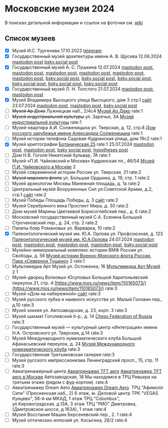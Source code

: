 # Московские музеи 2024

В поисках детальной информации и ссылок на фоточки см. [wiki](https://github.com/nevmenandr/museums2024/wiki)

## Список музеев

- [x] Музей И.С. Тургенева 17.10.2023 [telegram](https://t.me/antibarbari/1455)
- [x] Государственный музей архитектуры имени А. В. Щусева 12.06.2024 [mastodon post](https://mastodon.social/@nevmenandr/112815502444889039) [bsky.social post](https://bsky.app/profile/nevmenandr.bsky.social/post/3kur35c3rft2s)
- [x] Государственный музей А. С. Пушкина 12.07.2024 [mastodon post](https://mastodon.social/@nevmenandr/112777302489606835), [mastodon post](https://mastodon.social/@nevmenandr/112777365076238447), [mastodon post](https://mastodon.social/@nevmenandr/112777548514467008), [mastodon post](https://mastodon.social/@nevmenandr/112815455982593812), [mastodon post](https://mastodon.social/@nevmenandr/112815461420911795), [mastodon post](https://mastodon.social/@nevmenandr/112815478037848090), [bsky.social post](https://bsky.app/profile/nevmenandr.bsky.social/post/3kx3mfii23i23), [bsky.social post](https://bsky.app/profile/nevmenandr.bsky.social/post/3kx57powl7j2j), [bsky.social post](https://bsky.app/profile/nevmenandr.bsky.social/post/3kxo6bykhem2d), [bsky.social post](https://bsky.app/profile/nevmenandr.bsky.social/post/3kxo6hg25ml2b), [bsky.social post](https://bsky.app/profile/nevmenandr.bsky.social/post/3kxo6iuxewa22), [bsky.social post](https://bsky.app/profile/nevmenandr.bsky.social/post/3kxo6n2uoqk2r)
- [x] Государственный музей Л. Н. Толстого 21.07.2024 [mastodon post](https://mastodon.social/@nevmenandr/112824792670075416), [mastodon post](https://mastodon.social/@nevmenandr/112824814425369511)
- [x] Музей Владимира Высоцкого	улица Высоцкого, дом 3 стр.1 [сайт](https://visotsky.ru/)	23.07.2024 [mastodon post](https://mastodon.social/@nevmenandr/112836039023271440), [mastodon post](https://mastodon.social/@nevmenandr/112836043700063938), [bsky.social post](https://bsky.app/profile/nevmenandr.bsky.social/post/3kxxct3gkli2o)
- [ ] ~~Музей Ар Деко~~	Лужнецкая наб., 2/4с4 [Музей Ар Деко](http://artdecomuseum.ru/)	rate:1
- [ ] ~~Музей индустриальной культуры~~	ул. Заречье, 3А [Музей индустриальной культуры](https://museum-ic.ru/)	rate:1
- [ ] Музей-квартира А.И. Солженицына	ул. Тверская, д. 12, стр.8 [Дом русского зарубежья имени Александра Солженицына](http://www.domrz.ru/solzhenitsyn-museum/)	rate:1
- [ ] Музей истории телефона	Садовая-Кудринская улица, дом 19с2	rate:1
- [x] Музей криптографии	[Ботаническая 25](https://yandex.ru/maps/213/moscow/house/botanicheskaya_ulitsa_25s4/Z04Ycw5nQUcAQFtvfXRycXpnYA==/?ll=37.597827%2C55.830645&z=17)	rate:1 25.07.2024 [mastodon post](https://mastodon.social/@nevmenandr/112850295202507503), [mastodon post](https://mastodon.social/@nevmenandr/112850315443426187), [bsky social post](https://bsky.app/profile/nevmenandr.bsky.social/post/3ky5mnfgymg2l), [hypotheses post](https://schonenrede.hypotheses.org/326)
- [ ] Дом Н.В. Гоголя	Никитский бульвар, 7А	rate:1
- [ ] Музей «П.И. Чайковский и Москва»	Кудринская пл., 46/54 [Музей П.И. Чайковского в Москве](https://music-museum.ru/museums/tchaikovsky)	2
- [ ] Музей современной истории России	ул. Тверская, 21	rate:2
- [ ] ~~Музей морского флота~~	ул. Большая Ордынка, д. 19, стр. 1	rate:2
- [ ] Музей археологии Москвы	Манежная площадь, д. 1а	rate:2
- [ ] Центральный музей Вооруженных Сил	ул.Советской Армии, д.2, стр.1 [сайт](http://www.cmaf.ru)	rate:2
- [ ] Музей Победы	Площадь Победы, д. 3 [сайт](https://victorymuseum.ru/)	rate:2
- [ ] Музей Серебряного века	Проспект Мира, д. 30	rate:2
- [ ] Дом-музей Марины Цветаевой	Борисоглебский пер., д. 6	rate:2
- [ ] Московский государственный музей С.А. Есенина	Большой Строченовский пер., д. 24, стр. 2	rate:2
- [ ] Палаты бояр Романовых	ул. Варварка, 10	rate:2
- [x] Палеонтологический музей им. Ю.А. Орлова	ул. Профсоюзная, д. 123 [Палеонтологический музей им. Ю.А.Орлова](https://www.paleo.ru/museum/)	24.07.2024 [mastodon post](https://mastodon.social/@nevmenandr/112842289546595596), [mastodon post](https://mastodon.social/@nevmenandr/112843830711237703), [mastodon post](https://mastodon.social/@nevmenandr/112843848990791136), [mastodon post](https://mastodon.social/@nevmenandr/112843855185770776), [bsky.social post](https://bsky.app/profile/nevmenandr.bsky.social/post/3ky2rjvu3642l)
- [ ] Музейно-мемориальный комплекс истории ВМФ России	ул. Свободы, д. 56 [Музей истории Военно-Морского флота России. Парк «Северное Тушино»](https://mosparks.ru/vmf/)	2	rate:1
- [ ] Мультимедиа Арт Музей	ул. Остоженка, 16 [Мультимедиа Арт Музей](https://mamm-mdf.ru/museum/info/)	2	1
- [ ] Музей-дворец Волковых-Юсуповых	Большой Харитоньевский переулок.21, стр. 4 [https://www.mos.ru/news/item/110165073/](https://www.mos.ru/news/item/110165073/)	rate:3
- [ ] Музей «Дом на набережной»	[сайт](http://dnnmuseum.ru/)	rate:3
- [ ] Музей русского лубка и наивного искусства	ул. Малый Головин пер., д.10	rate:3
- [ ] Музей хоккея	ул. Автозаводская, д. 23, корп. 3	rate:3
- [ ] Музей шахмат	Гоголевский б-р., д. 14 [Chess Federation of Russia](https://ruchess.ru)	rate:3
- [ ] Государственный музей — культурный центр «Интеграция» имени Н.А. Островского ул. Тверская, д.14	rate:3
- [ ] Музей Международного нумизматического клуба	Большой Афанасьевский переулок, д. 24 [Музей Международного нумизматического клуба](http://coinmuseum.ru/)	rate:3
- [ ] Государственная Третьяковская галерея		rate:3
- [ ] Музей русского импрессионизма	Ленинградский просп., 15, стр. 11	rate:3
- [ ] Авиатренажерный центр [Авиатренажер TFT aero](http://TFT.aero)	[Авиатренажер TFT aero в Москве](https://moscow.tft.aero/) Автозаводская, 18 Мы находимся в ТРЦ Ривьера на третьем этаже (рядом с фуд-кортом).	rate:4
- [ ] Авиатренажер Dream Aero	[Авиатренажер Dream Aero](https://dream-aero.ru/)  ТРЦ "Афимолл Сити" (Пресненская наб., 2) 6 этаж, м. Деловой центр ТРК "VEGAS Кунцево", 56-й км МКАД, 1 этаж ТРЦ "Columbus", ул.Кировоградская, д.13А, 3 этаж ТРЦ "РИО" Дмитровка, (Дмитровское шоссе, д 163А), 1 этаж	rate:4
- [ ] Музей Восстания Машин	Берсеневский пер., 2. 1	rate:4
- [ ] Музей оптических иллюзий	ул. Косыгина, 28/2	rate:4
